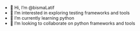 - 👋 Hi, I’m @bismaLatif
- 👀 I’m interested in exploring testing frameworks and tools
- 🌱 I’m currently learning python
- 💞️ I’m looking to collaborate on python frameworks and tools


<!---
bismaLatif/bismaLatif is a ✨ special ✨ repository because its `README.md` (this file) appears on your GitHub profile.
You can click the Preview link to take a look at your changes.
--->
